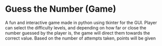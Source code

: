 # Guess the Number (Game)
A fun and interactive game made in python using tkinter for the GUI. Player can select the difficulty levels, and depending on how far or close the number guessed by the player is, the game will direct them towards the correct value. Based on the number of attempts taken, points will be given
